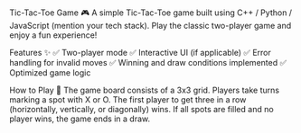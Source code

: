 Tic-Tac-Toe Game 🎮
A simple Tic-Tac-Toe game built using C++ / Python / JavaScript (mention your tech stack). Play the classic two-player game and enjoy a fun experience!

Features ✨
✅ Two-player mode
✅ Interactive UI (if applicable)
✅ Error handling for invalid moves
✅ Winning and draw conditions implemented
✅ Optimized game logic

How to Play 🎲
The game board consists of a 3x3 grid.
Players take turns marking a spot with X or O.
The first player to get three in a row (horizontally, vertically, or diagonally) wins.
If all spots are filled and no player wins, the game ends in a draw.
